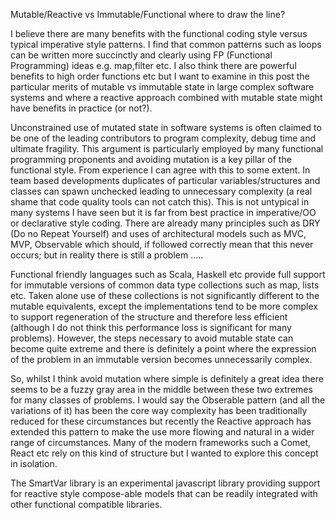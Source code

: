 Mutable/Reactive vs Immutable/Functional where to draw the line?

I believe there are many benefits with the functional coding style versus typical imperative style patterns. I find that common patterns such as loops can be written more succinctly and clearly using FP (Functional Programming) ideas e.g. map,filter etc. I also think there are powerful benefits to high order functions etc but I want to examine in this post the particular merits of mutable vs immutable state in large complex software systems and where a reactive approach combined with mutable state might have benefits in practice (or not?).

Unconstrained use of mutated state in software systems is often claimed to be one of the leading contributors to program complexity, debug time and ultimate fragility. This argument is particularly employed by many functional programming proponents and avoiding mutation is a key pillar of the functional style. From experience I can agree with this to some extent. In team based developments duplicates of particular variables/structures and classes can spawn unchecked leading to unnecessary complexity (a real shame that code quality tools can not catch this). This is not untypical in many systems I have seen but it is far from best practice in imperative/OO or declarative style coding. There are already many principles such as DRY (Do no Repeat Yourself) and uses of architectural models such as MVC, MVP, Observable which should, if followed correctly mean that this never occurs; but in reality there is still a problem …..

Functional friendly languages such as Scala, Haskell etc provide full support for immutable versions of common data type collections such as map, lists etc. Taken alone use of these collections is not significantly different to the mutable equivalents, except the implementations tend to be more complex to support regeneration of the structure and therefore less efficient (although I do not think this performance loss is significant for many problems). However, the steps necessary to avoid mutable state can become quite extreme and there is definitely a point where the expression of the problem in an immutable version becomes unnecessarily complex. 

So, whilst I think avoid mutation where simple is definitely a great idea there seems to be a fuzzy gray area in the middle between these two extremes for many classes of problems. I would say the Obserable pattern (and all the variations of it) has been the core way complexity has been traditionally reduced for these circumstances but recently the Reactive approach has extended this pattern to make the use more flowing and natural in a wider range of circumstances. Many of the modern frameworks such a Comet, React etc rely on this kind of structure but I wanted to explore this concept in isolation.

The SmartVar library is an experimental javascript library providing support for reactive style compose-able models that can be readily integrated with other functional compatible libraries.

